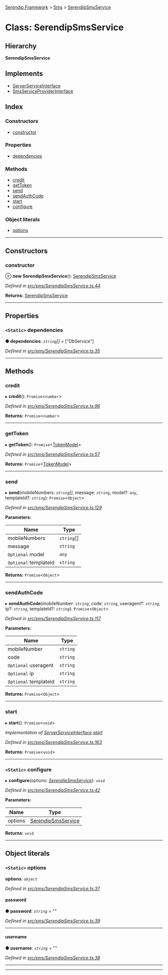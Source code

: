 [Serendip Framework](../README.md) > [Sms](../modules/sms.md) > [SerendipSmsService](../classes/sms.serendipsmsservice.md)

# Class: SerendipSmsService

## Hierarchy

**SerendipSmsService**

## Implements

* [ServerServiceInterface](../interfaces/server.serverserviceinterface-1.md)
* [SmsServiceProviderInterface](../interfaces/sms.smsserviceproviderinterface.md)

## Index

### Constructors

* [constructor](sms.serendipsmsservice.md#constructor)

### Properties

* [dependencies](sms.serendipsmsservice.md#dependencies)

### Methods

* [credit](sms.serendipsmsservice.md#credit)
* [getToken](sms.serendipsmsservice.md#gettoken)
* [send](sms.serendipsmsservice.md#send)
* [sendAuthCode](sms.serendipsmsservice.md#sendauthcode)
* [start](sms.serendipsmsservice.md#start)
* [configure](sms.serendipsmsservice.md#configure)

### Object literals

* [options](sms.serendipsmsservice.md#options)

---

## Constructors

<a id="constructor"></a>

###  constructor

⊕ **new SerendipSmsService**(): [SerendipSmsService](sms.serendipsmsservice.md)

*Defined in [src/sms/SerendipSmsService.ts:44](https://github.com/m-esm/serendip/blob/c44cfd4/src/sms/SerendipSmsService.ts#L44)*

**Returns:** [SerendipSmsService](sms.serendipsmsservice.md)

___

## Properties

<a id="dependencies"></a>

### `<Static>` dependencies

**● dependencies**: *`string`[]* =  ["DbService"]

*Defined in [src/sms/SerendipSmsService.ts:35](https://github.com/m-esm/serendip/blob/c44cfd4/src/sms/SerendipSmsService.ts#L35)*

___

## Methods

<a id="credit"></a>

###  credit

▸ **credit**(): `Promise`<`number`>

*Defined in [src/sms/SerendipSmsService.ts:96](https://github.com/m-esm/serendip/blob/c44cfd4/src/sms/SerendipSmsService.ts#L96)*

**Returns:** `Promise`<`number`>

___
<a id="gettoken"></a>

###  getToken

▸ **getToken**(): `Promise`<[TokenModel](auth.tokenmodel.md)>

*Defined in [src/sms/SerendipSmsService.ts:57](https://github.com/m-esm/serendip/blob/c44cfd4/src/sms/SerendipSmsService.ts#L57)*

**Returns:** `Promise`<[TokenModel](auth.tokenmodel.md)>

___
<a id="send"></a>

###  send

▸ **send**(mobileNumbers: *`string`[]*, message: *`string`*, model?: *`any`*, templateId?: *`string`*): `Promise`<`Object`>

*Defined in [src/sms/SerendipSmsService.ts:129](https://github.com/m-esm/serendip/blob/c44cfd4/src/sms/SerendipSmsService.ts#L129)*

**Parameters:**

| Name | Type |
| ------ | ------ |
| mobileNumbers | `string`[] |
| message | `string` |
| `Optional` model | `any` |
| `Optional` templateId | `string` |

**Returns:** `Promise`<`Object`>

___
<a id="sendauthcode"></a>

###  sendAuthCode

▸ **sendAuthCode**(mobileNumber: *`string`*, code: *`string`*, useragent?: *`string`*, ip?: *`string`*, templateId?: *`string`*): `Promise`<`Object`>

*Defined in [src/sms/SerendipSmsService.ts:117](https://github.com/m-esm/serendip/blob/c44cfd4/src/sms/SerendipSmsService.ts#L117)*

**Parameters:**

| Name | Type |
| ------ | ------ |
| mobileNumber | `string` |
| code | `string` |
| `Optional` useragent | `string` |
| `Optional` ip | `string` |
| `Optional` templateId | `string` |

**Returns:** `Promise`<`Object`>

___
<a id="start"></a>

###  start

▸ **start**(): `Promise`<`void`>

*Implementation of [ServerServiceInterface](../interfaces/server.serverserviceinterface-1.md).[start](../interfaces/server.serverserviceinterface-1.md#start)*

*Defined in [src/sms/SerendipSmsService.ts:163](https://github.com/m-esm/serendip/blob/c44cfd4/src/sms/SerendipSmsService.ts#L163)*

**Returns:** `Promise`<`void`>

___
<a id="configure"></a>

### `<Static>` configure

▸ **configure**(options: *[SerendipSmsService](sms.serendipsmsservice.md)*): `void`

*Defined in [src/sms/SerendipSmsService.ts:42](https://github.com/m-esm/serendip/blob/c44cfd4/src/sms/SerendipSmsService.ts#L42)*

**Parameters:**

| Name | Type |
| ------ | ------ |
| options | [SerendipSmsService](sms.serendipsmsservice.md) |

**Returns:** `void`

___

## Object literals

<a id="options"></a>

### `<Static>` options

**options**: *`object`*

*Defined in [src/sms/SerendipSmsService.ts:37](https://github.com/m-esm/serendip/blob/c44cfd4/src/sms/SerendipSmsService.ts#L37)*

<a id="options.password"></a>

####  password

**● password**: *`string`* = ""

*Defined in [src/sms/SerendipSmsService.ts:39](https://github.com/m-esm/serendip/blob/c44cfd4/src/sms/SerendipSmsService.ts#L39)*

___
<a id="options.username"></a>

####  username

**● username**: *`string`* = ""

*Defined in [src/sms/SerendipSmsService.ts:38](https://github.com/m-esm/serendip/blob/c44cfd4/src/sms/SerendipSmsService.ts#L38)*

___

___

